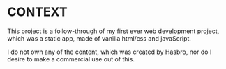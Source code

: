 # CONTEXT

This project is a follow-through of my first ever web development project, which was a static app, made of vanilla html/css and javaScript.

I do not own any of the content, which was created by Hasbro, nor do I desire to make a commercial use out of this.
